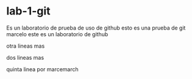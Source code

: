 # lab-1-git
Es un laboratorio de prueba de uso de github
esto es una prueba de git
marcelo este es un laboratorio de github

otra lineas mas

dos lineas mas

quinta linea por marcemarch
